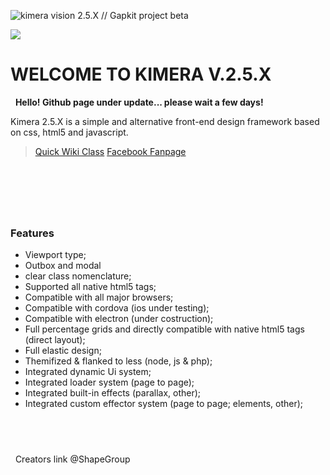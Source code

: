![kimera vision 2.5.X // Gapkit project beta](https://github.com/ShapeGroup/kimera-frontend-framework)


![](https://i.imgur.com/740plUF.jpg)

# WELCOME TO KIMERA V.2.5.X

&nbsp;
**Hello! Github page under update... please wait a few days!**
&nbsp;

Kimera 2.5.X is a simple and alternative front-end design framework based on css, html5 and javascript.

> [Quick Wiki Class](https://github.com/ShapeGroup/Kimera-css-framework-2.X/wiki/wiki-classes "Quick Wiki Class")
> [Facebook Fanpage](https://www.facebook.com/KimeraFramework/ "fanpage")

&nbsp;
---
&nbsp;
### Features

- Viewport type;
- Outbox and modal
- clear class nomenclature;
- Supported all native html5 tags;
- Compatible with all major browsers;
- Compatible with cordova (ios under testing);
- Compatible with electron (under costruction);
- Full percentage grids and directly compatible with native html5 tags (direct layout);
- Full elastic design;
- Themifized & flanked to less (node, js & php);
- Integrated dynamic Ui system;
- Integrated loader system (page to page);
- Integrated built-in effects (parallax, other);
- Integrated custom effector system (page to page; elements, other);

&nbsp;
---
&nbsp;
Creators link @ShapeGroup
